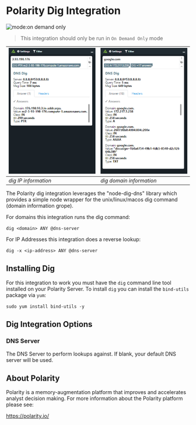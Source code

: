# Polarity Dig Integration

![mode:on demand only](https://img.shields.io/badge/mode-on%20demand%20only-blue.svg)

> This integration should only be run in `On Demand Only` mode

| ![image](assets/overlay_ip.png) | ![image](assets/overlay_domain.png) 
|---| --- | 
|*dig IP information* | *dig domain information* |


The Polarity dig integration leverages the "node-dig-dns" library which provides a simple node wrapper for the unix/linux/macos dig command (domain information grope).  

For domains this integration runs the dig command:
```
dig <domain> ANY @dns-server
```

For IP Addresses this integration does a reverse lookup:

```
dig -x <ip-address> ANY @dns-server
```

## Installing Dig

For this integration to work you must have the `dig` command line tool installed on your Polarity Server.  To install `dig` you can install the `bind-utils` package via `yum`:

```
sudo yum install bind-utils -y
```

## Dig Integration Options

### DNS Server
The DNS Server to perform lookups against. If blank, your default DNS server will be used.

## About Polarity

Polarity is a memory-augmentation platform that improves and accelerates analyst decision making.  For more information about the Polarity platform please see:

https://polarity.io/
